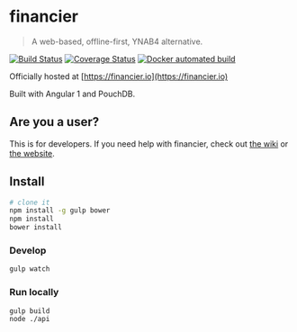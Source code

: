# financier

 > A web-based, offline-first, YNAB4 alternative.

[![Build Status](https://travis-ci.org/aeharding/financier.svg?branch=master)](https://travis-ci.org/aeharding/financier)
[![Coverage Status](https://coveralls.io/repos/github/aeharding/financier/badge.svg?branch=master)](https://coveralls.io/github/aeharding/financier?branch=master)
[![Docker automated build](https://img.shields.io/badge/docker.io-aeharding/financier-blue.svg)](https://hub.docker.com/r/aeharding/financier/)

Officially hosted at [https://financier.io](https://financier.io)
 
Built with Angular 1 and PouchDB.

## Are you a user?

This is for developers. If you need help with financier, check out [the wiki](https://github.com/aeharding/financier/wiki) or [the website](https://financier.io).

## Install

```sh
# clone it
npm install -g gulp bower
npm install
bower install
```

### Develop

```sh
gulp watch
```

### Run locally

```sh
gulp build
node ./api
```
